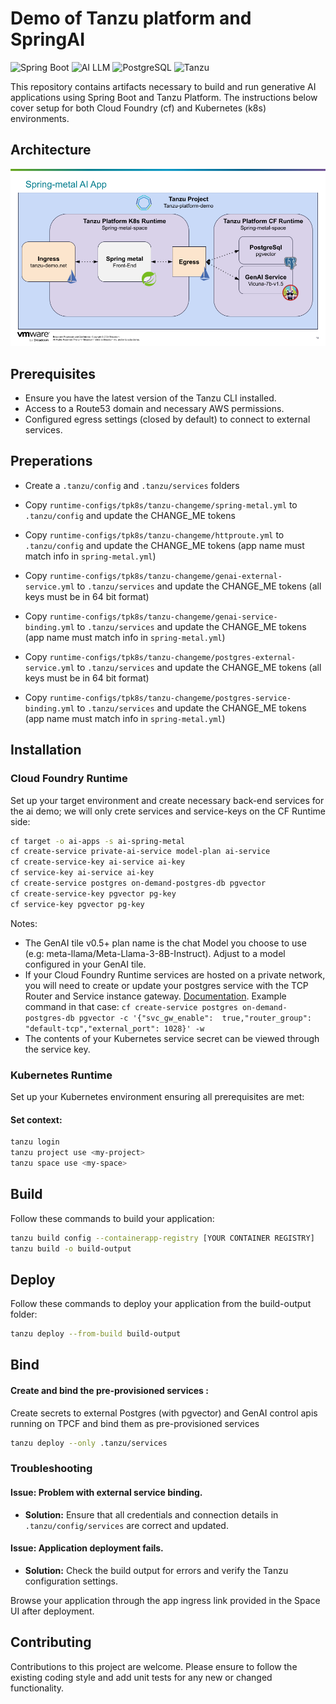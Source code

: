 # Demo of Tanzu platform and SpringAI

![Spring Boot](https://img.shields.io/badge/Spring%20Boot-3.1.2-brightgreen.svg)
![AI LLM](https://img.shields.io/badge/AI-LLM-blue.svg)
![PostgreSQL](https://img.shields.io/badge/postgres-15.1-red.svg)
![Tanzu](https://img.shields.io/badge/tanzu-platform-purple.svg)

This repository contains artifacts necessary to build and run generative AI applications using Spring Boot and Tanzu Platform. The instructions below cover setup for both Cloud Foundry (cf) and Kubernetes (k8s) environments.

## Architecture

![Alt text](https://github.com/0pens0/spring-metal/blob/main/image.png?raw=true "Spring-metal AI topology")

## Prerequisites
- Ensure you have the latest version of the Tanzu CLI installed.
- Access to a Route53 domain and necessary AWS permissions.
- Configured egress settings (closed by default) to connect to external services.

## Preperations

- Create a ```.tanzu/config``` and ```.tanzu/services``` folders

- Copy ```runtime-configs/tpk8s/tanzu-changeme/spring-metal.yml``` to ```.tanzu/config``` and update the CHANGE_ME tokens
- Copy ```runtime-configs/tpk8s/tanzu-changeme/httproute.yml``` to ```.tanzu/config``` and update the CHANGE_ME tokens (app name must match info in ```spring-metal.yml```)

- Copy ```runtime-configs/tpk8s/tanzu-changeme/genai-external-service.yml``` to ```.tanzu/services``` and update the CHANGE_ME tokens (all keys must be in 64 bit format)
- Copy ```runtime-configs/tpk8s/tanzu-changeme/genai-service-binding.yml``` to ```.tanzu/services``` and update the CHANGE_ME tokens (app name must match info in ```spring-metal.yml```)

- Copy ```runtime-configs/tpk8s/tanzu-changeme/postgres-external-service.yml``` to ```.tanzu/services``` and update the CHANGE_ME tokens (all keys must be in 64 bit format)
- Copy ```runtime-configs/tpk8s/tanzu-changeme/postgres-service-binding.yml``` to ```.tanzu/services``` and update the CHANGE_ME tokens (app name must match info in ```spring-metal.yml```)

## Installation

### Cloud Foundry Runtime
Set up your target environment and create necessary back-end services for the ai demo; we will only crete services and service-keys on the CF Runtime side:

```bash
cf target -o ai-apps -s ai-spring-metal
cf create-service private-ai-service model-plan ai-service
cf create-service-key ai-service ai-key
cf service-key ai-service ai-key
cf create-service postgres on-demand-postgres-db pgvector
cf create-service-key pgvector pg-key
cf service-key pgvector pg-key
```
Notes:
- The GenAI tile v0.5+ plan name is the chat Model you choose to use (e.g: meta-llama/Meta-Llama-3-8B-Instruct). Adjust to a model configured in your GenAI tile.
- If your Cloud Foundry Runtime services are hosted on a private network, you will need to create or update your postgres service with the TCP Router and Service instance gateway.  [Documentation](https://docs.vmware.com/en/VMware-Tanzu-Postgres-for-Tanzu-Application-Service/1.1/postgres/create-service-gateway-instance.html). Example command in that case: ```cf create-service postgres on-demand-postgres-db pgvector -c '{"svc_gw_enable":  true,"router_group": "default-tcp","external_port": 1028}' -w```
- The contents of your Kubernetes service secret can be viewed through the service key.  
  
### Kubernetes Runtime

Set up your Kubernetes environment ensuring all prerequisites are met:

#### Set context:

```bash
tanzu login
tanzu project use <my-project>
tanzu space use <my-space>
```
## Build

Follow these commands to build your application:

```bash
tanzu build config --containerapp-registry [YOUR CONTAINER REGISTRY] 
tanzu build -o build-output
```

## Deploy

Follow these commands to deploy your application from the build-output folder:

```bash
tanzu deploy --from-build build-output
```

## Bind

#### Create and bind the pre-provisioned services :
Create secrets to external Postgres (with pgvector) and GenAI control apis running on TPCF and bind them as pre-provisioned services 

```bash
tanzu deploy --only .tanzu/services
```

### Troubleshooting

#### Issue: Problem with external service binding.
- **Solution:** Ensure that all credentials and connection details in `.tanzu/config/services` are correct and updated.

#### Issue: Application deployment fails.
- **Solution:** Check the build output for errors and verify the Tanzu configuration settings.

Browse your application through the app ingress link provided in the Space UI after deployment.

## Contributing
Contributions to this project are welcome. Please ensure to follow the existing coding style and add unit tests for any new or changed functionality.


